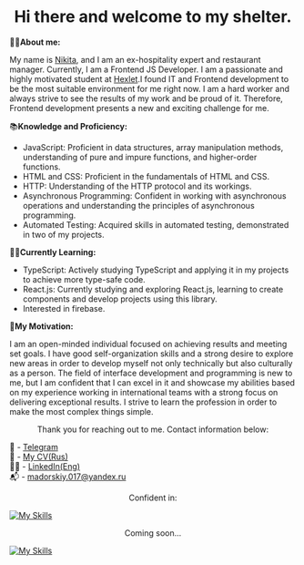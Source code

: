 <h1 align="center">
  Hi there and welcome to my shelter.
</h1>

👨‍🚀**About me:**

My name is [Nikita](https://ru.hexlet.io/u/nesquick0_17), and I am an ex-hospitality expert and restaurant manager. Currently, I am a Frontend JS Developer. I am a passionate and highly motivated student at [Hexlet](https://ru.hexlet.io/pages/about).I found IT and Frontend development to be the most suitable environment for me right now. I am a hard worker and always strive to see the results of my work and be proud of it. Therefore, Frontend development presents a new and exciting challenge for me. 

📚**Knowledge and Proficiency:**

- JavaScript: Proficient in data structures, array manipulation methods, understanding of pure and impure functions, and higher-order functions.
- HTML and CSS: Proficient in the fundamentals of HTML and CSS.
- HTTP: Understanding of the HTTP protocol and its workings.
- Asynchronous Programming: Confident in working with asynchronous operations and understanding the principles of asynchronous programming.
- Automated Testing: Acquired skills in automated testing, demonstrated in two of my projects.

👨‍🎓**Currently Learning:**

- TypeScript: Actively studying TypeScript and applying it in my projects to achieve more type-safe code.
- React.js: Currently studying and exploring React.js, learning to create components and develop projects using this library.
- Interested in firebase.

🚀**My Motivation:**

I am an open-minded individual focused on achieving results and meeting set goals. I have good self-organization skills and a strong desire to explore new areas in order to develop myself not only technically but also culturally as a person. The field of interface development and programming is new to me, but I am confident that I can excel in it and showcase my abilities based on my experience working in international teams with a strong focus on delivering exceptional results. I strive to learn the profession in order to make the most complex things simple.

<p align="center">
  Thank you for reaching out to me. Contact information below:
</p>

  📱 - [Telegram](https://t.me/nessito)\
  📎 - [My CV(Rus)](https://cv.hexlet.io/ru/resumes/2838)\
  👨‍💼 - [LinkedIn(Eng)](https://www.linkedin.com/in/nikita-madorskiy-5500a6282/)\
  📬 - madorskiy.017@yandex.ru

<p align='center'>
  Confident in:
</p>

[![My Skills](https://skillicons.dev/icons?i=html,git,jest,js,babel,bash,vscode,css)](https://skillicons.dev)

<p align='center'>
  Coming soon...
</p>

[![My Skills](https://skillicons.dev/icons?i=jquery,firebase,nodejs,redux,regex,react,ts)](https://skillicons.dev)
